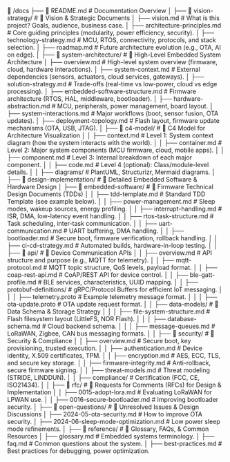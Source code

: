 📁 /docs
 ├── 📄 README.md                           # Documentation Overview
 │
 ├── 📁 vision-strategy/                    # 📌 Vision & Strategic Documents
 │   ├── vision.md                            # What is this project? Goals, audience, business case.
 │   ├── architecture-principles.md           # Core guiding principles (modularity, power efficiency, security).
 │   ├── technology-strategy.md               # MCU, RTOS, connectivity, protocols, and stack selection.
 │   ├── roadmap.md                           # Future architecture evolution (e.g., OTA, AI on edge).
 │
 ├── 📁 system-architecture/                 # 📌 High-Level Embedded System Architecture
 │   ├── overview.md                          # High-level system overview (firmware, cloud, hardware interactions).
 │   ├── system-context.md                    # External dependencies (sensors, actuators, cloud services, gateways).
 │   ├── solution-strategy.md                 # Trade-offs (real-time vs low-power, cloud vs edge processing).
 │   ├── embedded-software-structure.md       # Firmware architecture (RTOS, HAL, middleware, bootloader).
 │   ├── hardware-abstraction.md              # MCU, peripherals, power management, board layout.
 │   ├── system-interactions.md               # Major workflows (boot, sensor fusion, OTA updates).
 │   ├── deployment-topology.md               # Flash layout, firmware update mechanisms (OTA, USB, JTAG).
 │   ├── 📁 c4-model/                         # 📌 C4 Model for Architecture Visualization
 │   │   ├── context.md                        # Level 1: System context diagram (how the system interacts with the world).
 │   │   ├── container.md                      # Level 2: Major system components (MCU firmware, cloud, mobile apps).
 │   │   ├── component.md                      # Level 3: Internal breakdown of each major component.
 │   │   ├── code.md                           # Level 4 (optional): Class/module-level details.
 │   │   ├── diagrams/                         # PlantUML, Structurizr, Mermaid diagrams.
 │
 ├── 📁 design-implementation/                # 📌 Detailed Embedded Software & Hardware Design
 │   ├── 📁 embedded-software/                 # 📌 Firmware Technical Design Documents (TDDs)
 │   │   ├── tdd-template.md                      # Standard TDD Template (see example below).
 │   │   ├── power-management.md                   # Sleep modes, wakeup sources, energy profiling.
 │   │   ├── interrupt-handling.md                 # ISR, DMA, low-latency event handling.
 │   │   ├── rtos-task-structure.md                # Task scheduling, inter-task communication.
 │   │   ├── uart-communication.md                 # UART buffering, DMA handling.
 │   │   ├── bootloader.md                         # Secure boot, firmware verification, rollback handling.
 │   │   ├── ci-cd-strategy.md                     # Automated builds, hardware-in-loop testing.
 │
 │   ├── 📁 api/                                # 📌 Device Communication APIs
 │   │   ├── overview.md                          # API structure and purpose (e.g., MQTT for telemetry).
 │   │   ├── mqtt-protocol.md                     # MQTT topic structure, QoS levels, payload format.
 │   │   ├── coap-rest-api.md                     # CoAP/REST API for device control.
 │   │   ├── ble-gatt-profile.md                  # BLE services, characteristics, UUID mapping.
 │   │   ├── protobuf-definitions/                # gRPC/Protocol Buffers for efficient IoT messaging.
 │   │   │   ├── telemetry.proto                  # Example telemetry message format.
 │   │   │   ├── ota-update.proto                 # OTA update request format.
 │   │   ├── data-models/                         # 📌 Data Schema & Storage Strategy
 │   │   │   ├── file-system-structure.md         # Flash filesystem layout (LittleFS, NOR Flash).
 │   │   │   ├── database-schema.md               # Cloud backend schema.
 │   │   │   ├── message-queues.md                # LoRaWAN, Zigbee, CAN bus messaging formats.
 │
 │   ├── 📁 security/                            # 📌 Security & Compliance
 │   │   ├── overview.md                          # Secure boot, key provisioning, trusted execution.
 │   │   ├── authentication.md                    # Device identity, X.509 certificates, TPM.
 │   │   ├── encryption.md                        # AES, ECC, TLS, and secure key storage.
 │   │   ├── firmware-integrity.md                # Anti-rollback, secure firmware signing.
 │   │   ├── threat-models.md                     # Threat modeling (STRIDE, LINDDUN).
 │   │   ├── compliance/                          # Certification (FCC, CE, ISO21434).
 │
 │   ├── 📁 rfc/                                # 📌 Requests for Comments (RFCs) for Design & Implementation
 │   │   ├── 0015-adopt-lora.md                    # Evaluating LoRaWAN for LPWAN use.
 │   │   ├── 0016-secure-bootloader.md             # Improving bootloader security.
 │
 ├── 📁 open-questions/                          # 📌 Unresolved Issues & Design Discussions
 │   ├── 2024-05-ota-security.md                   # How to improve OTA security.
 │   ├── 2024-06-sleep-mode-optimization.md        # Low power sleep mode refinements.
 │
 ├── 📁 reference/                               # 📌 Glossary, FAQs, & Common Resources
 │   ├── glossary.md                               # Embedded systems terminology.
 │   ├── faq.md                                    # Common questions about the system.
 │   ├── best-practices.md                         # Best practices for debugging, power optimization.
